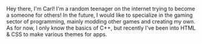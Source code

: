 Hey there, I'm Carl! I'm a random teenager on the internet trying to become a someone for others! In the future, I would like to specialize in the gaming sector of programming, mainly modding other games and creating my own.
As for now, I only know the basics of C++, but recently I've been into HTML & CSS to make various themes for apps.
